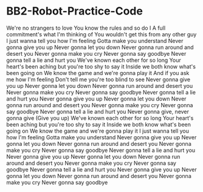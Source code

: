 # BB2-Robot-Practice-Code

We're no strangers to love
You know the rules and so do I
A full commitment's what I'm thinking of
You wouldn't get this from any other guy
I just wanna tell you how I'm feeling
Gotta make you understand
Never gonna give you up
Never gonna let you down
Never gonna run around and desert you
Never gonna make you cry
Never gonna say goodbye
Never gonna tell a lie and hurt you
We've known each other for so long
Your heart's been aching but you're too shy to say it
Inside we both know what's been going on
We know the game and we're gonna play it
And if you ask me how I'm feeling
Don't tell me you're too blind to see
Never gonna give you up
Never gonna let you down
Never gonna run around and desert you
Never gonna make you cry
Never gonna say goodbye
Never gonna tell a lie and hurt you
Never gonna give you up
Never gonna let you down
Never gonna run around and desert you
Never gonna make you cry
Never gonna say goodbye
Never gonna tell a lie and hurt you
Never gonna give, never gonna give
(Give you up)
We've known each other for so long
Your heart's been aching but you're too shy to say it
Inside we both know what's been going on
We know the game and we're gonna play it
I just wanna tell you how I'm feeling
Gotta make you understand
Never gonna give you up
Never gonna let you down
Never gonna run around and desert you
Never gonna make you cry
Never gonna say goodbye
Never gonna tell a lie and hurt you
Never gonna give you up
Never gonna let you down
Never gonna run around and desert you
Never gonna make you cry
Never gonna say goodbye
Never gonna tell a lie and hurt you
Never gonna give you up
Never gonna let you down
Never gonna run around and desert you
Never gonna make you cry
Never gonna say goodbye
